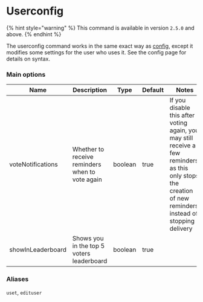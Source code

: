 # Userconfig

{% hint style="warning" %}
This command is available in version `2.5.0` and above.
{% endhint %}

The userconfig command works in the same exact way as [config](../admin-commands/config/), except it modifies some settings for the user who uses it. See the config page for details on syntax.

### Main options

| Name               | Description                                     | Type    | Default | Notes                                                                                                                                                        |
| ------------------ | ----------------------------------------------- | ------- | ------- | ------------------------------------------------------------------------------------------------------------------------------------------------------------ |
|  voteNotifications | Whether to receive reminders when to vote again | boolean | true    | If you disable this after voting again, you may still receive a few reminders, as this only stops the creation of new reminders instead of stopping delivery |
| showInLeaderboard  | Shows you in the top 5 voters leaderboard       | boolean | true    |                                                                                                                                                              |

### Aliases

`uset`, `edituser`
